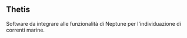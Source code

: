 ## Thetis 

Software da integrare alle funzionalità di Neptune per l'individuazione di correnti marine.
